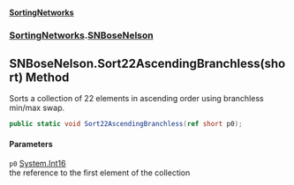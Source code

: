 #### [SortingNetworks](index.md 'index')
### [SortingNetworks](SortingNetworks.md 'SortingNetworks').[SNBoseNelson](SortingNetworks_SNBoseNelson.md 'SortingNetworks.SNBoseNelson')
## SNBoseNelson.Sort22AscendingBranchless(short) Method
Sorts a collection of 22 elements in ascending order using branchless min/max swap.  
```csharp
public static void Sort22AscendingBranchless(ref short p0);
```
#### Parameters
<a name='SortingNetworks_SNBoseNelson_Sort22AscendingBranchless(short)_p0'></a>
`p0` [System.Int16](https://docs.microsoft.com/en-us/dotnet/api/System.Int16 'System.Int16')  
the reference to the first element of the collection
  
